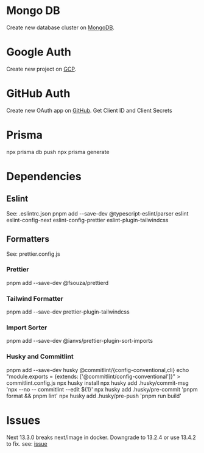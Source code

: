 # Mongo DB

Create new database cluster on [MongoDB](https://cloud.mongodb.com).

# Google Auth

Create new project on [GCP](https://console.cloud.google.com).

# GitHub Auth

Create new OAuth app on [GitHub](https://github.com/settings/developers).
Get Client ID and Client Secrets

# Prisma

npx prisma db push
npx prisma generate

# Dependencies

## Eslint

See: .eslintrc.json
pnpm add --save-dev @typescript-eslint/parser eslint eslint-config-next eslint-config-prettier eslint-plugin-tailwindcss

## Formatters

See: prettier.config.js

### Prettier

pnpm add --save-dev @fsouza/prettierd

### Tailwind Formatter

pnpm add --save-dev prettier-plugin-tailwindcss

### Import Sorter

pnpm add --save-dev @ianvs/prettier-plugin-sort-imports

### Husky and Commitlint

pnpm add --save-dev husky @commitlint/{config-conventional,cli}
echo "module.exports = {extends: ['@commitlint/config-conventional']}" > commitlint.config.js
npx husky install
npx husky add .husky/commit-msg 'npx --no -- commitlint --edit ${1}'
npx husky add .husky/pre-commit 'pnpm format && pnpm lint'
npx husky add .husky/pre-push 'pnpm run build'

# Issues

Next 13.3.0 breaks next/image in docker. Downgrade to 13.2.4 or use 13.4.2 to fix.
see: [issue](https://github.com/vercel/next.js/issues/48173)
